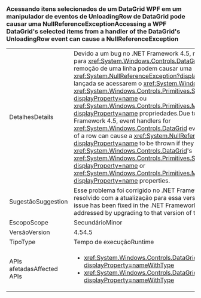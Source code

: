 ### <a name="accessing-a-wpf-datagrids-selected-items-from-a-handler-of-the-datagrids-unloadingrow-event-can-cause-a-nullreferenceexception"></a><span data-ttu-id="59503-101">Acessando itens selecionados de um DataGrid WPF em um manipulador de eventos de UnloadingRow de DataGrid pode causar uma NullReferenceException</span><span class="sxs-lookup"><span data-stu-id="59503-101">Accessing a WPF DataGrid's selected items from a handler of the DataGrid's UnloadingRow event can cause a NullReferenceException</span></span>

|   |   |
|---|---|
|<span data-ttu-id="59503-102">Detalhes</span><span class="sxs-lookup"><span data-stu-id="59503-102">Details</span></span>|<span data-ttu-id="59503-103">Devido a um bug no .NET Framework 4.5, manipuladores de eventos para <xref:System.Windows.Controls.DataGrid> eventos que envolvem a remoção de uma linha podem causar uma <xref:System.NullReferenceException?displayProperty=name> seja lançada se acessarem o <xref:System.Windows.Controls.DataGrid>do <xref:System.Windows.Controls.Primitives.Selector.SelectedItem?displayProperty=name> ou <xref:System.Windows.Controls.Primitives.MultiSelector.SelectedItems?displayProperty=name> propriedades.</span><span class="sxs-lookup"><span data-stu-id="59503-103">Due to a bug in the .NET Framework 4.5, event handlers for <xref:System.Windows.Controls.DataGrid> events involving the removal of a row can cause a <xref:System.NullReferenceException?displayProperty=name> to be thrown if they access the <xref:System.Windows.Controls.DataGrid>'s <xref:System.Windows.Controls.Primitives.Selector.SelectedItem?displayProperty=name> or <xref:System.Windows.Controls.Primitives.MultiSelector.SelectedItems?displayProperty=name> properties.</span></span>|
|<span data-ttu-id="59503-104">Sugestão</span><span class="sxs-lookup"><span data-stu-id="59503-104">Suggestion</span></span>|<span data-ttu-id="59503-105">Esse problema foi corrigido no .NET Framework 4.6 e pode ser resolvido com a atualização para essa versão do .NET Framework.</span><span class="sxs-lookup"><span data-stu-id="59503-105">This issue has been fixed in the .NET Framework 4.6 and may be addressed by upgrading to that version of the .NET Framework.</span></span>|
|<span data-ttu-id="59503-106">Escopo</span><span class="sxs-lookup"><span data-stu-id="59503-106">Scope</span></span>|<span data-ttu-id="59503-107">Secundário</span><span class="sxs-lookup"><span data-stu-id="59503-107">Minor</span></span>|
|<span data-ttu-id="59503-108">Versão</span><span class="sxs-lookup"><span data-stu-id="59503-108">Version</span></span>|<span data-ttu-id="59503-109">4.5</span><span class="sxs-lookup"><span data-stu-id="59503-109">4.5</span></span>|
|<span data-ttu-id="59503-110">Tipo</span><span class="sxs-lookup"><span data-stu-id="59503-110">Type</span></span>|<span data-ttu-id="59503-111">Tempo de execução</span><span class="sxs-lookup"><span data-stu-id="59503-111">Runtime</span></span>|
|<span data-ttu-id="59503-112">APIs afetadas</span><span class="sxs-lookup"><span data-stu-id="59503-112">Affected APIs</span></span>|<ul><li><xref:System.Windows.Controls.DataGrid.UnloadingRow?displayProperty=nameWithType></li><li><xref:System.Windows.Controls.DataGrid.UnloadingRowDetails?displayProperty=nameWithType></li></ul>|

